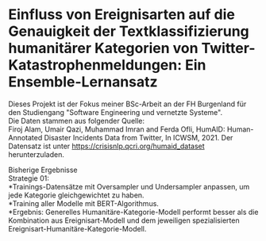 # Einfluss von Ereignisarten auf die Genauigkeit der Textklassifizierung humanitärer Kategorien von Twitter-Katastrophenmeldungen: Ein Ensemble-Lernansatz
Dieses Projekt ist der Fokus meiner BSc-Arbeit an der FH Burgenland für den Studiengang "Software Engineering und vernetzte Systeme".  
Die Daten stammen aus folgender Quelle:  
Firoj Alam, Umair Qazi, Muhammad Imran and Ferda Ofli, HumAID: Human-Annotated Disaster Incidents Data from Twitter, In ICWSM, 2021.
Der Datensatz ist unter https://crisisnlp.qcri.org/humaid_dataset herunterzuladen.  
  
Bisherige Ergebnisse  
Strategie 01:  
*Trainings-Datensätze mit Oversampler und Undersampler anpassen, um jede Kategorie gleichgewichtet zu haben.  
*Training aller Modelle mit BERT-Algorithmus.  
*Ergebnis: Generelles Humanitäre-Kategorie-Modell performt besser als die Kombination aus Ereignisart-Modell und dem jeweiligen spezialisierten Ereignisart-Humanitäre-Kategorie-Modell.

